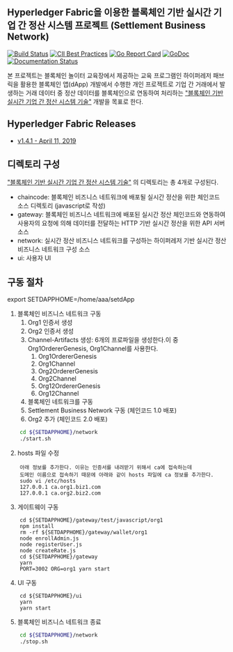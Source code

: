 ## Hyperledger Fabric을 이용한 블록체인 기반 실시간 기업 간 정산 시스템 프로젝트 (Settlement Business Network)

[![Build Status](https://jenkins.hyperledger.org/buildStatus/icon?job=fabric-merge-x86_64)](https://jenkins.hyperledger.org/view/fabric/job/fabric-merge-x86_64/)
[![CII Best Practices](https://bestpractices.coreinfrastructure.org/projects/955/badge)](https://bestpractices.coreinfrastructure.org/projects/955)
[![Go Report Card](https://goreportcard.com/badge/github.com/hyperledger/fabric)](https://goreportcard.com/report/github.com/hyperledger/fabric)
[![GoDoc](https://godoc.org/github.com/hyperledger/fabric?status.svg)](https://godoc.org/github.com/hyperledger/fabric)
[![Documentation Status](https://readthedocs.org/projects/hyperledger-fabric/badge/?version=release-1.4)](http://hyperledger-fabric.readthedocs.io/en/release-1.4/?badge=release-1.4)

본 프로젝트는 블록체인 놀이터 교육장에서 제공하는 교육 프로그램인 하이퍼레저 패브릭을 활용한 블록체인 앱(dApp) 개발에서 수행한 개인 프로젝트로 기업 간 거래에서 발생하는 거래 데이터 중 정산 데이터를 블록체인으로 연동하여 처리하는 ["블록체인 기반 실시간 기업 간 정산 시스템 기술"]() 개발을 목표로 한다. 


## Hyperledger Fabric Releases

- [v1.4.1 - April 11, 2019](https://github.com/hyperledger/fabric/releases/tag/v1.4.1)


## 디렉토리 구성

 ["블록체인 기반 실시간 기업 간 정산 시스템 기술"]() 의 디렉토리는 총 4개로 구성된다.
 
- chaincode: 블록체인 비즈니스 네트워크에 배포될 실시간 정산을 위한 체인코드 소스 디렉토리 (javascript로 작성)
- gateway: 블록체인 비즈니스 네트워크에 배포된 실시간 정산 체인코드와 연동하여 사용자의 요청에 의해 데이터를 전달하는 HTTP 기반 실시간 정산을 위한 API 서버 소스
- network: 실시간 정산 비즈니스 네트워크를 구성하는 하이퍼레저 기반 실시간 정산 비즈니스 네트워크 구성 소스 
- ui: 사용자 UI

## 구동 절차

export SETDAPPHOME=/home/aaa/setdApp

1. 블록체인 비즈니스 네트워크 구동
    1. Org1 인증서 생성
    2. Org2 인증서 생성
    3. Channel-Artifacts 생성: 6개의 프로파일을 생성한다.이 중 Org1OrdererGenesis, Org1Channel를 사용한다.
        1. Org1OrdererGenesis
        2. Org1Channel
        3. Org2OrdererGenesis
        4. Org2Channel
        5. Org12OrdererGenesis
        6. Org12Channel
    4. 블록체인 네트워크를 구동
    5. Settlement Business Network 구동 (체인코드 1.0 배포)
    6. Org2  추가 (체인코드 2.0 배포)
```sh
    cd ${SETDAPPHOME}/network
    ./start.sh
```

2. hosts 파일 수정
```node    
    아래 정보를 추가한다. 이유는 인증서를 내려받기 위해서 ca에 접속하는데
    도메인 이름으로 접속하기 때문에 아래와 같이 hosts 파일에 ca 정보를 추가한다.
    sudo vi /etc/hosts
    127.0.0.1 ca.org1.biz1.com
    127.0.0.1 ca.org2.biz2.com
```   

3. 게이트웨이 구동
```node
    cd ${SETDAPPHOME}/gateway/test/javascript/org1
    npm install
    rm -rf ${SETDAPPHOME}/gateway/wallet/org1
    node enrollAdmin.js
    node registerUser.js
    node createRate.js
    cd ${SETDAPPHOME}/gateway
    yarn
    PORT=3002 ORG=org1 yarn start
```
4. UI 구동
```node
    cd ${SETDAPPHOME}/ui
    yarn
    yarn start
```

5. 블록체인 비즈니스 네트워크 종료
```sh
    cd ${SETDAPPHOME}/network
    ./stop.sh



